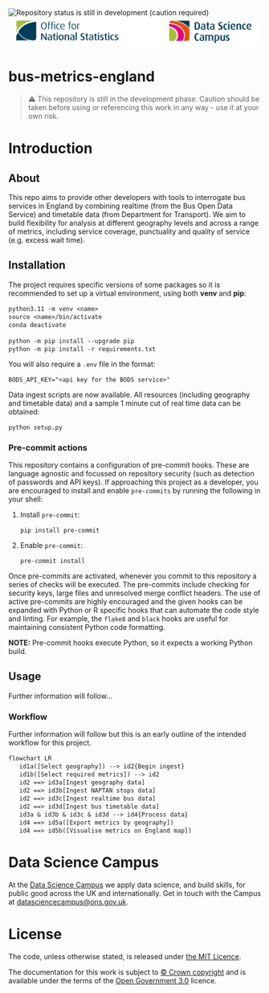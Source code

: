 <!--- Badges start --->
<img src="https://img.shields.io/badge/repo%20status-in%20development%20(caution)-red" alt="Repository status is still in development (caution required)"/>
<!--- Badges end --->

<img src="https://github.com/datasciencecampus/awesome-campus/blob/master/ons_dsc_logo.png">

# bus-metrics-england

> :warning: This repository is still in the development phase. Caution should be taken before using or referencing this work in any way - use it at your own risk.

# Introduction
## About
This repo aims to provide other developers with tools to interrogate bus services in England by combining realtime (from the Bus Open Data Service) and timetable data (from Department for Transport). We aim to build flexibility for analysis at different geography levels and across a range of metrics, including service coverage, punctuality and quality of service (e.g. excess wait time).

## Installation
The project requires specific versions of some packages so it is recommended to set up a virtual environment, using both **venv** and **pip**:

```shell
python3.11 -m venv <name>
source <name>/bin/activate
conda deactivate

python -m pip install --upgrade pip
python -m pip install -r requirements.txt
```

You will also require a `.env` file in the format:

```shell
BODS_API_KEY="<api key for the BODS service>"
```

Data ingest scripts are now available. All resources (including geography and timetable data) and a sample 1 minute cut of real time data can be obtained:

```shell
python setup.py
```

### Pre-commit actions
This repository contains a configuration of pre-commit hooks. These are language agnostic and focussed on repository security (such as detection of passwords and API keys). If approaching this project as a developer, you are encouraged to install and enable `pre-commits` by running the following in your shell:
   1. Install `pre-commit`:

      ```
      pip install pre-commit
      ```
   2. Enable `pre-commit`:

      ```
      pre-commit install
      ```
Once pre-commits are activated, whenever you commit to this repository a series of checks will be executed. The pre-commits include checking for security keys, large files and unresolved merge conflict headers. The use of active pre-commits are highly encouraged and the given hooks can be expanded with Python or R specific hooks that can automate the code style and linting. For example, the `flake8` and `black` hooks are useful for maintaining consistent Python code formatting.

**NOTE:** Pre-commit hooks execute Python, so it expects a working Python build.

## Usage
Further information will follow...

### Workflow
Further information will follow but this is an early outline of the intended workflow for this project.

```mermaid
flowchart LR
   id1a([Select geography]) --> id2{Begin ingest}
   id1b([Select required metrics]) --> id2
   id2 ==> id3a[Ingest geography data]
   id2 ==> id3b[Ingest NAPTAN stops data]
   id2 ==> id3c[Ingest realtime bus data]
   id2 ==> id3d[Ingest bus timetable data]
   id3a & id3b & id3c & id3d --> id4{Process data}
   id4 ==> id5a([Export metrics by geography])
   id4 ==> id5b([Visualise metrics on England map])

```


# Data Science Campus
At the [Data Science Campus](https://datasciencecampus.ons.gov.uk/about-us/) we apply data science, and build skills, for public good across the UK and internationally. Get in touch with the Campus at [datasciencecampus@ons.gov.uk](datasciencecampus@ons.gov.uk).

# License

<!-- Unless stated otherwise, the codebase is released under [the MIT Licence][mit]. -->

The code, unless otherwise stated, is released under [the MIT Licence][mit].

The documentation for this work is subject to [© Crown copyright][copyright] and is available under the terms of the [Open Government 3.0][ogl] licence.

[mit]: LICENCE
[copyright]: http://www.nationalarchives.gov.uk/information-management/re-using-public-sector-information/uk-government-licensing-framework/crown-copyright/
[ogl]: http://www.nationalarchives.gov.uk/doc/open-government-licence/version/3/
